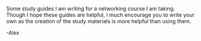Some study guides I am writing for a networking course I am taking.
Though I hope these guides are helpful, I much encourage you to write your own as the creation of 
the study materials is more helpful than using them. 

-Alex
